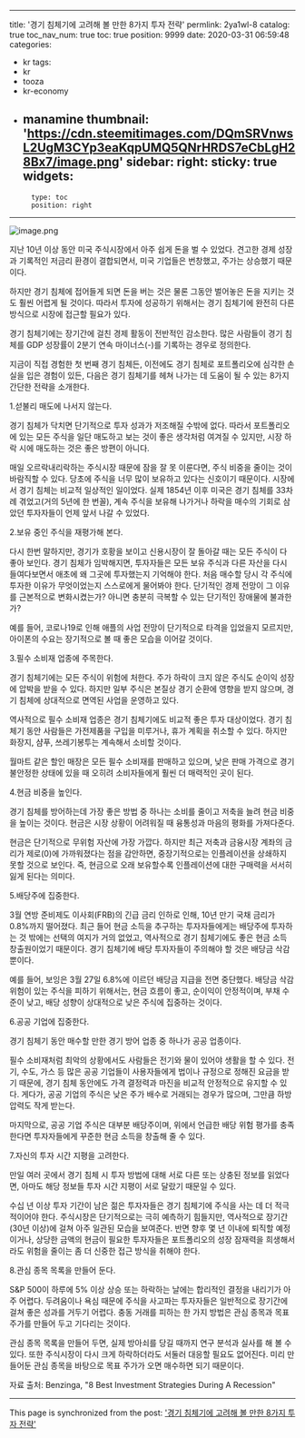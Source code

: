 
---
title: '경기 침체기에 고려해 볼 만한 8가지 투자 전략'
permlink: 2ya1wl-8
catalog: true
toc_nav_num: true
toc: true
position: 9999
date: 2020-03-31 06:59:48
categories:
- kr
tags:
- kr
- tooza
- kr-economy
- manamine
thumbnail: 'https://cdn.steemitimages.com/DQmSRVnwsL2UgM3CYp3eaKqpUMQ5QNrHRDS7eCbLgH28Bx7/image.png'
sidebar:
    right:
        sticky: true
widgets:
    -
        type: toc
        position: right
---


![image.png](https://cdn.steemitimages.com/DQmSRVnwsL2UgM3CYp3eaKqpUMQ5QNrHRDS7eCbLgH28Bx7/image.png)




지난 10년 이상 동안 미국 주식시장에서 아주 쉽게 돈을 벌 수 있었다. 견고한 경제 성장과 기록적인 저금리 환경이 결합되면서, 미국 기업들은 번창했고, 주가는 상승했기 때문이다.


하지만 경기 침체에 접어들게 되면 돈을 버는 것은 물론 그동안 벌어놓은 돈을 지키는 것도 훨씬 어렵게 될 것이다. 따라서 투자에 성공하기 위해서는 경기 침체기에 완전히 다른 방식으로 시장에 접근할 필요가 있다.


경기 침체기에는 장기간에 걸친 경제 활동이 전반적인 감소한다. 많은 사람들이 경기 침체를 GDP 성장률이 2분기 연속 마이너스(-)를 기록하는 경우로 정의한다.


지금이 직접 경험한 첫 번째 경기 침체든, 이전에도 경기 침체로 포트폴리오에 심각한 손실을 입은 경험이 있든, 다음은 경기 침체기를 헤쳐 나가는 데 도움이 될 수 있는 8가지 간단한 전략을 소개한다.


1.섣불리 매도에 나서지 않는다.


경기 침체가 닥치면 단기적으로 투자 성과가 저조해질 수밖에 없다. 따라서 포트폴리오에 있는 모든 주식을 일단 매도하고 보는 것이 좋은 생각처럼 여겨질 수 있지만, 시장 하락 시에 매도하는 것은 좋은 방편이 아니다.


매일 오르락내리락하는 주식시장 때문에 잠을 잘 못 이룬다면, 주식 비중을 줄이는 것이 바람직할 수 있다. 당초에 주식을 너무 많이 보유하고 있다는 신호이기 때문이다. 시장에서 경기 침체는 비교적 일상적인 일이었다. 실제 1854년 이후 미국은 경기 침체를 33차례 겪었고(거의 5년에 한 번꼴), 계속 주식을 보유해 나가거나 하락을 매수의 기회로 삼았던 투자자들이 언제 앞서 나갈 수 있었다.


2.보유 중인 주식을 재평가해 본다.


다시 한번 말하지만, 경기가 호황을 보이고 신용시장이 잘 돌아갈 때는 모든 주식이 다 좋아 보인다. 경기 침체가 임박해지면, 투자자들은 모든 보유 주식과 다른 자산을 다시 들여다보면서 애초에 왜 그곳에 투자했는지 기억해야 한다. 처음 매수할 당시 각 주식에 투자한 이유가 무엇이었는지 스스로에게 물어봐야 한다. 단기적인 경제 전망이 그 이유를 근본적으로 변화시켰는가? 아니면 충분히 극복할 수 있는 단기적인 장애물에 불과한가?


예를 들어, 코로나19로 인해 애플의 사업 전망이 단기적으로 타격을 입었을지 모르지만, 아이폰의 수요는 장기적으로 볼 때 좋은 모습을 이어갈 것이다.


3.필수 소비재 업종에 주목한다.


경기 침체기에는 모든 주식이 위험에 처한다. 주가 하락이 크지 않은 주식도 순이익 성장에 압박을 받을 수 있다. 하지만 일부 주식은 본질상 경기 순환에 영향을 받지 않으며, 경기 침체에 상대적으로 면역된 사업을 운영하고 있다.


역사적으로 필수 소비재 업종은 경기 침체기에도 비교적 좋은 투자 대상이었다. 경기 침체기 동안 사람들은 가전제품을 구입을 미루거나, 휴가 계획을 취소할 수 있다. 하지만 화장지, 샴푸, 쓰레기봉투는 계속해서 소비할 것이다.


월마트 같은 할인 매장은 모든 필수 소비재를 판매하고 있으며, 낮은 판매 가격으로 경기 불안정한 상태에 있을 때 오히려 소비자들에게 훨씬 더 매력적인 곳이 된다.


4.현금 비중을 높인다.


경기 침체를 방어하는데 가장 좋은 방법 중 하나는 소비를 줄이고 저축을 늘려 현금 비중을 높이는 것이다. 현금은 시장 상황이 어려워질 때 융통성과 마음의 평화를 가져다준다.


현금은 단기적으로 무위험 자산에 가장 가깝다. 하지만 최근 저축과 금융시장 계좌의 금리가 제로(0)에 가까워졌다는 점을 감안하면, 중장기적으로는 인플레이션을 상쇄하지 못할 것으로 보인다. 즉, 현금으로 오래 보유할수록 인플레이션에 대한 구매력을 서서히 잃게 된다는 의미다.


5.배당주에 집중한다.


3월 연방 준비제도 이사회(FRB)의 긴급 금리 인하로 인해, 10년 만기 국채 금리가 0.8%까지 떨어졌다. 최근 들어 현금 소득을 추구하는 투자자들에게는 배당주에 투자하는 것 밖에는 선택의 여지가 거의 없었고, 역사적으로 경기 침체기에도 좋은 현금 소득 창출원이었기 때문이다. 경기 침체기에 배당 투자자들이 주의해야 할 것은 배당금 삭감뿐이다.


예를 들어, 보잉은 3월 27일 6.8%에 이르던 배당금 지급을 전면 중단했다. 배당금 삭감 위험이 있는 주식을 피하기 위해서는, 현금 흐름이 좋고, 순이익이 안정적이며, 부채 수준이 낮고, 배당 성향이 상대적으로 낮은 주식에 집중하는 것이다.


6.공공 기업에 집중한다.


경기 침체기 동안 매수할 만한 경기 방어 업종 중 하나가 공공 업종이다.


필수 소비재처럼 최악의 상황에서도 사람들은 전기와 물이 있어야 생활을 할 수 있다. 전기, 수도, 가스 등 많은 공공 기업들이 사용자들에게 법이나 규정으로 정해진 요금을 받기 때문에, 경기 침체 동안에도 가격 결정력과 마진을 비교적 안정적으로 유지할 수 있다. 게다가, 공공 기업의 주식은 낮은 주가 배수로 거래되는 경우가 많으며, 그만큼 하방 압력도 작게 받는다.


마지막으로, 공공 기업 주식은 대부분 배당주이며, 위에서 언급한 배당 위험 평가를 충족한다면 투자자들에게 꾸준한 현금 소득을 창출해 줄 수 있다.


7.자신의 투자 시간 지평을 고려한다.


만일 여러 곳에서 경기 침체 시 투자 방법에 대해 서로 다른 또는 상충된 정보를 읽었다면, 아마도 해당 정보들 투자 시간 지평이 서로 달랐기 때문일 수 있다.


수십 년 이상 투자 기간이 남은 젊은 투자자들은 경기 침체기에 주식을 사는 데 더 적극적이어야 한다. 주식시장은 단기적으로는 극히 예측하기 힘들지만, 역사적으로 장기간(30년 이상)에 걸쳐 아주 일관된 모습을 보여준다. 반면 향후 몇 년 이내에 퇴직할 예정이거나, 상당한 금액의 현금이 필요한 투자자들은 포트폴리오의 성장 잠재력을 희생해서라도 위험을 줄이는 좀 더 신중한 접근 방식을 취해야 한다.


8.관심 종목 목록을 만들어 둔다.


S&P 500이 하루에 5% 이상 상승 또는 하락하는 날에는 합리적인 결정을 내리기가 아주 어렵다. 두려움이나 욕심 때문에 주식을 사고파는 투자자들은 일반적으로 장기간에 걸쳐 좋은 성과를 거두기 어렵다. 충동 거래를 피하는 한 가지 방법은 관심 종목과 목표 주가를 만들어 두고 기다리는 것이다.


관심 종목 목록을 만들어 두면, 실제 방아쇠를 당길 때까지 연구 분석과 실사를 해 볼 수 있다. 또한 주식시장이 다시 크게 하락하더라도 서둘러 대응할 필요도 없어진다. 미리 만들어둔 관심 종목을 바탕으로 목표 주가가 오면 매수하면 되기 때문이다.


자료 출처: Benzinga, "8 Best Investment Strategies During A Recession"

- - -

This page is synchronized from the post: ['경기 침체기에 고려해 볼 만한 8가지 투자 전략'](https://steemit.com/@pius.pius/2ya1wl-8)
